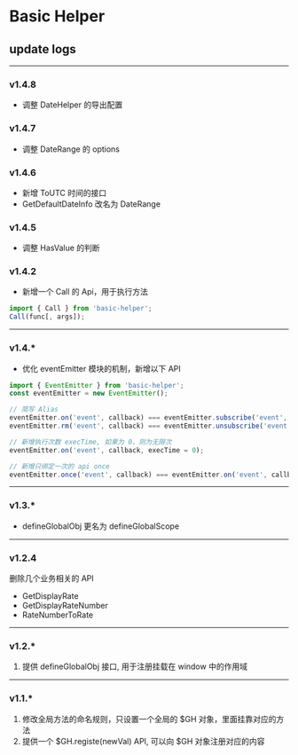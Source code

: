 # Basic Helper

## update logs

---------

### v1.4.8

- 调整 DateHelper 的导出配置

### v1.4.7

- 调整 DateRange 的 options

### v1.4.6

- 新增 ToUTC 时间的接口
- GetDefaultDateInfo 改名为 DateRange

### v1.4.5

- 调整 HasValue 的判断

### v1.4.2

- 新增一个 Call 的 Api，用于执行方法

```js
import { Call } from 'basic-helper';
Call(func[, args]);
```

---------

### v1.4.*

- 优化 eventEmitter 模块的机制，新增以下 API

```js
import { EventEmitter } from 'basic-helper';
const eventEmitter = new EventEmitter();

// 简写 Alias
eventEmitter.on('event', callback) === eventEmitter.subscribe('event', callback)
eventEmitter.rm('event', callback) === eventEmitter.unsubscribe('event', callback)

// 新增执行次数 execTime, 如果为 0，则为无限次
eventEmitter.on('event', callback, execTime = 0);

// 新增只绑定一次的 api once
eventEmitter.once('event', callback) === eventEmitter.on('event', callback, execTime = 1) === eventEmitter.subscribe('event', callback, 1)
```

---------

### v1.3.*

- defineGlobalObj 更名为 defineGlobalScope

---------

### v1.2.4

删除几个业务相关的 API

- GetDisplayRate
- GetDisplayRateNumber
- RateNumberToRate

---------

### v1.2.*

1. 提供 defineGlobalObj 接口, 用于注册挂载在 window 中的作用域

---------

### v1.1.*

1. 修改全局方法的命名规则，只设置一个全局的 $GH 对象，里面挂靠对应的方法
2. 提供一个 $GH.registe(newVal) API, 可以向 $GH 对象注册对应的内容
